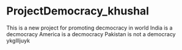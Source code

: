 # ProjectDemocracy_khushal
This is a new project for promoting decmocracy in world
India is a decmocracy
America is a decmocracy
Pakistan is not a democracy
ykgllljuyk
